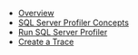 - [Overview](overview.md)
- [SQL Server Profiler Concepts](sql-server-profiler-concepts.md)
- [Run SQL Server Profiler](run-sql-server-profiler.md)
- [Create a Trace](create-a-trace.md)
